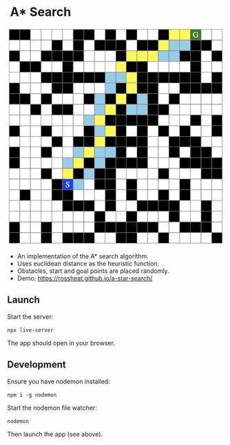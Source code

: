 #  A* Search

![a star search](./astar.png)

- An implementation of the A* search algorithm.
- Uses euclidean distance as the heuristic function.
- Obstacles, start and goal points are placed randomly.
- Demo: <https://rossheat.github.io/a-star-search/>

## Launch

Start the server:

```
npx live-server
```

The app should open in your browser.

## Development

Ensure you have nodemon installed:

```
npm i -g nodemon
```

Start the nodemon file watcher:

```
nodemon
```

Then launch the app (see above).
